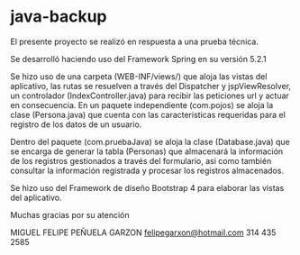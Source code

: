 # java-backup

El presente proyecto se realizó en respuesta a una prueba técnica.

Se desarrolló haciendo uso del Framework Spring en su versión 5.2.1

Se hizo uso de una carpeta (WEB-INF/views/) que aloja las vistas del aplicativo, las rutas se resuelven a través del Dispatcher y jspViewResolver, un controlador (IndexController.java) para recibir las peticiones url y actuar en consecuencia. En un paquete independiente (com.pojos) se aloja la clase (Persona.java) que cuenta con las caracteristicas requeridas para el registro de los datos de un usuario.

Dentro del paquete (com.pruebaJava) se aloja la clase (Database.java) que se encarga de generar la tabla (Personas) que almacenará la información de los registros gestionados a través del formulario, asi como también consultar la información registrada y procesar los registros almacenados.

Se hizo uso del Framework de diseño Bootstrap 4 para elaborar las vistas del aplicativo.

Muchas gracias por su atención

MIGUEL FELIPE PEÑUELA GARZON
felipegarxon@hotmail.com
314 435 2585

